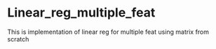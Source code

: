 # Linear_reg_multiple_feat
This is implementation of linear reg for multiple feat using matrix from scratch
